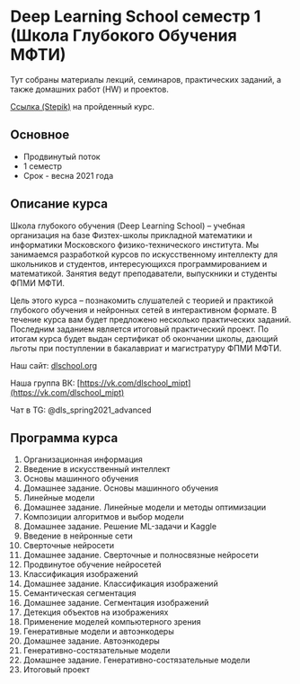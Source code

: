 # Deep Learning School семестр 1 (Школа Глубокого Обучения МФТИ)

Тут собраны материалы лекций, семинаров, практических заданий, а также домашних работ (HW) и проектов.

[Ссылка (Stepik)](https://stepik.org/course/91157/syllabus) на пройденный курс.

## Основное
- Продвинутый поток
- 1 семестр
- Срок - весна 2021 года

## Описание курса
Школа глубокого обучения (Deep Learning School) – учебная организация на базе Физтех-школы прикладной математики и информатики Московского физико-технического института. Мы занимаемся разработкой курсов по искусственному интеллекту для школьников и студентов, интересующихся программированием и математикой. Занятия ведут преподаватели, выпускники и студенты ФПМИ МФТИ.

Цель этого курса – познакомить слушателей с теорией и практикой глубокого обучения и нейронных сетей в интерактивном формате. 
В течение курса вам будет предложено несколько практических заданий. Последним заданием является итоговый практический проект. 
По итогам курса будет выдан сертификат об окончании школы, дающий льготы при поступлении в бакалавриат и магистратуру ФПМИ МФТИ.

Наш сайт: [dlschool.org](dlschool.org)

Наша группа ВК: [https://vk.com/dlschool_mipt](https://vk.com/dlschool_mipt)

Чат в TG: @dls_spring2021_advanced

## Программа курса
1. Организационная информация
2. Введение в искусственный интеллект
3. Основы машинного обучения
4. Домашнее задание. Основы машинного обучения
5. Линейные модели
6. Домашнее задание. Линейные модели и методы оптимизации
7. Композиции алгоритмов и выбор модели
8. Домашнее задание. Решение ML-задачи и Kaggle
9. Введение в нейронные сети
10. Сверточные нейросети
11. Домашнее задание. Сверточные и полносвязные нейросети
12. Продвинутое обучение нейросетей
13. Классификация изображений
14. Домашнее задание. Классификация изображений
15. Семантическая сегментация
16. Домашнее задание. Сегментация изображений
17. Детекция объектов на изображениях
18. Применение моделей компьютерного зрения
19. Генеративные модели и автоэнкодеры
20. Домашнее задание. Автоэнкодеры
21. Генеративно-состязательные модели
22. Домашнее задание. Генеративно-состязательные модели
23. Итоговый проект